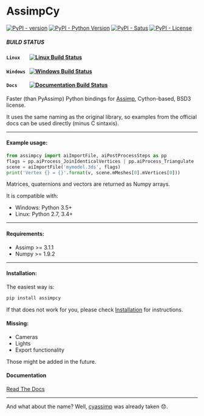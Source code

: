 # AssimpCy 
[![PyPI - version](https://badge.fury.io/py/AssimpCy.svg)](https://badge.fury.io/py/AssimpCy)
[![PyPI - Python Version](https://img.shields.io/pypi/pyversions/AssimpCy.svg)](https://img.shields.io)
[![PyPI - Satus](https://img.shields.io/pypi/status/AssimpCy.svg)](https://img.shields.io)
[![PyPI - License](https://img.shields.io/pypi/l/AssimpCy.svg)](https://img.shields.io)

##### BUILD STATUS 

#### `Linux   ` [![Linux Build Status](https://travis-ci.org/jr-garcia/AssimpCy.svg?branch=master)](https://travis-ci.org/jr-garcia/AssimpCy) 

#### `Windows ` [![Windows Build Status](https://ci.appveyor.com/api/projects/status/8r293a3s5x93iumw?svg=true)](https://ci.appveyor.com/project/jr-garcia/assimpcy)  

#### `Docs    ` [![Documentation Build Status](https://readthedocs.org/projects/assimpcy/badge/?version=latest)](http://assimpcy.readthedocs.io/en/latest/?badge=latest) 
        
        
Faster (than PyAssimp) Python bindings for [Assimp](http://assimp.org/), Cython-based, BSD3 license.

It uses the same naming as the original library, so examples from the official docs can be used directly (minus C sintaxis).
    
---

#### Example usage:

```python
from assimpcy import aiImportFile, aiPostProcessSteps as pp 
flags = pp.aiProcess_JoinIdenticalVertices | pp.aiProcess_Triangulate 
scene = aiImportFile('mymodel.3ds', flags)
print('Vertex {} = {}'.format(v, scene.mMeshes[0].mVertices[0]))
```

Matrices, quaternions and vectors are returned as Numpy arrays.

It is compatible with:

* Windows: Python 3.5+
* Linux: Python 2.7, 3.4+

---

#### Requirements:

* Assimp >= 3.1.1
* Numpy >= 1.9.2

---

#### Installation:

The easiest way is:

```sh
pip install assimpcy
```

If that does not work for you, please check [Installation](http://assimpcy.readthedocs.io/en/latest/install.html) for instructions. 

#### Missing:

* Cameras
* Lights
* Export functionality

Those might be added in the future.

#### Documentation

[Read The Docs](http://assimpcy.readthedocs.io/)

-----------------

And what about the name? Well, [cyassimp](https://github.com/menpo/cyassimp) was already taken 😞.